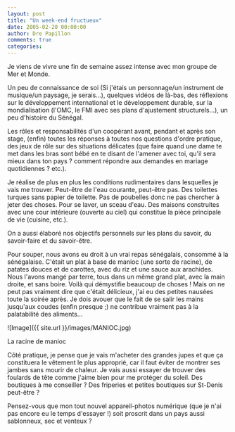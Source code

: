 ```yaml
---
layout: post
title: "Un week-end fructueux"
date: 2005-02-20 00:00:00
author: Dre Papillon
comments: true
categories: 
---
```



Je viens de vivre une fin de semaine assez intense avec mon groupe de Mer et Monde.

Un peu de connaissance de soi (Si j'étais un personnage/un instrument de musique/un paysage, je serais...), quelques vidéos de là-bas, des réflexions sur le développement international et le développement durable, sur la mondialisation (l'OMC, le FMI avec ses plans d'ajustement structurels...), un peu d'histoire du Sénégal.

Les rôles et responsabilités d'un coopérant avant, pendant et après son stage, (enfin) toutes les réponses à toutes nos questions d'ordre pratique, des jeux de rôle sur des situations délicates (que faire quand une dame te met dans les bras sont bébé en te disant de l'amener avec toi, qu'il sera mieux dans ton pays ?  comment répondre aux demandes en mariage quotidiennes ?  etc.).

Je réalise de plus en plus les conditions rudimentaires dans lesquelles je vais me trouver.  Peut-être de l'eau courante, peut-être pas.  Des toilettes turques sans papier de toilette.  Pas de poubelles donc ne pas chercher à jeter des choses.  Pour se laver, un sceau d'eau.  Des maisons construites avec une cour intérieure (ouverte au ciel) qui constitue la pièce principale de vie (cuisine, etc.).

On a aussi élaboré nos objectifs personnels sur les plans du savoir, du savoir-faire et du savoir-être.

Pour souper, nous avons eu droit à un vrai repas sénégalais, consommé à la sénégalaise.  C'était un plat à base de manioc (une sorte de racine), de patates douces et de carottes, avec du riz et une sauce aux arachides.  Nous l'avons mangé par terre, tous dans un même grand plat, avec la main droite, et sans boire.  Voilà qui démystifie beaucoup de choses !  Mais on ne peut pas vraiment dire que c'était délicieux, j'ai eu des petites nausées toute la soirée après.  Je dois avouer que le fait de se salir les mains jusqu'aux coudes (enfin presque ;) ne contribue vraiment pas à la palatabilité des aliments...

![Image]({{ site.url }}/images/MANIOC.jpg)
<div class="photoattrib">La racine de manioc</div>



Côté pratique, je pense que je vais m'acheter des grandes jupes et que ça constituera le vêtement le plus approprié, car il faut éviter de montrer ses jambes sans mourir de chaleur.  Je vais aussi essayer de trouver des foulards de tête comme j'aime bien pour me protéger du soleil.  Des boutiques à me conseiller ?  Des friperies et petites boutiques sur St-Denis peut-être ?

Pensez-vous que mon tout nouvel appareil-photos numérique (que je n'ai pas encore eu le temps d'essayer !) soit proscrit dans un pays aussi sablonneux, sec et venteux ?